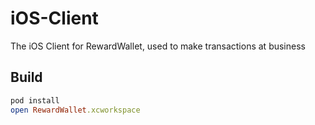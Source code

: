 # iOS-Client

The iOS Client for RewardWallet, used to make transactions at business

## Build

```ruby
pod install
open RewardWallet.xcworkspace
```
